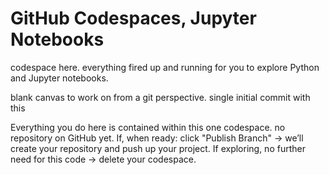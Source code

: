 # GitHub Codespaces, Jupyter Notebooks

codespace here. everything fired up and running for you to explore Python and Jupyter notebooks.

blank canvas to work on from a git perspective.
single initial commit with this

Everything you do here is contained within this one codespace. 
no repository on GitHub yet. 
If, when ready: click "Publish Branch" 
-> we’ll create your repository and push up your project.
If exploring, no further need for this code
-> delete your codespace.
